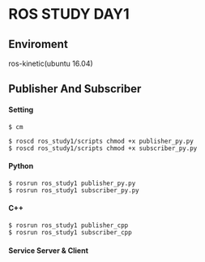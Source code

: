 ROS STUDY DAY1
==============
## Enviroment
ros-kinetic(ubuntu 16.04)
## Publisher And Subscriber

#### Setting
```
$ cm

$ roscd ros_study1/scripts chmod +x publisher_py.py
$ roscd ros_study1/scripts chmod +x subscriber_py.py
```
#### Python
```
$ rosrun ros_study1 publisher_py.py
$ rosrun ros_study1 subscriber_py.py
```
#### C++
```
$ rosrun ros_study1 publisher_cpp
$ rosrun ros_study1 subscriber_cpp
```
#### Service Server & Client
